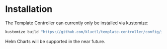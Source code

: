 # Installation

The Template Controller can currently only be installed via kustomize:

```sh
kustomize build "https://github.com/kluctl/template-controller/config/install?ref=v0.4.1" | kubectl apply -f-
```

Helm Charts will be supported in the near future.